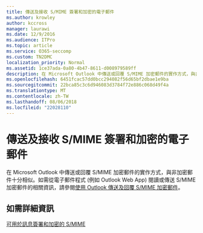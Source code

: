 ```yaml
---
title: 傳送及接收 S/MIME 簽署和加密的電子郵件
ms.author: krowley
author: kccross
manager: laurawi
ms.date: 12/9/2016
ms.audience: ITPro
ms.topic: article
ms.service: O365-seccomp
ms.custom: TN2DMC
localization_priority: Normal
ms.assetid: 1ce37ada-0a80-4b47-8611-d008979589ff
description: 在 Microsoft Outlook 中傳送或回覆 S/MIME 加密郵件的實作方式，與非加密郵件十分相似。
ms.openlocfilehash: 6451fcac57dd0bcc294082f56d65bf2dbae1e9ba
ms.sourcegitcommit: 22bca85c3c6d946083d3784f72e886c068d49f4a
ms.translationtype: MT
ms.contentlocale: zh-TW
ms.lasthandoff: 08/06/2018
ms.locfileid: "22028110"
---
```

# <a name="send-and-receive-smime-signed-and-encrypted-email"></a>傳送及接收 S/MIME 簽署和加密的電子郵件

在 Microsoft Outlook 中傳送或回覆 S/MIME 加密郵件的實作方式，與非加密郵件十分相似。如需從電子郵件程式 (例如 Outlook Web App) 閱讀或傳送 S/MIME 加密郵件的相關資訊，請參閱[使用 Outlook 傳送及回覆 S/MIME 加密郵件](https://go.microsoft.com/fwlink/p/?LinkId=392520)。
  
## <a name="for-more-information"></a>如需詳細資訊

[可用於訊息簽署和加密的 S/MIME](s-mime-for-message-signing-and-encryption.md)
  


